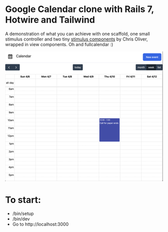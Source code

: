# Google Calendar clone with Rails 7, Hotwire and Tailwind

A demonstration of what you can achieve with one scaffold, one small stimulus controller and two tiny [stimulus components](https://github.com/excid3/tailwindcss-stimulus-components) by Chris Oliver, wrapped in view components. Oh and fullcalendar :)

![Screenshot](https://github.com/lafeber/fullcalendar-hotwire/blob/499e3d4c2d9782189a043a55e66d6c23d0b6a890/screenshot.png)

# To start:

* /bin/setup
* /bin/dev
* Go to http://localhost:3000
